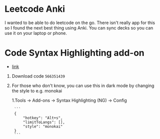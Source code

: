 # Leetcode Anki
I wanted to be able to do leetcode on the go. There isn't really app for this so I found the next best thing using Anki. You can sync decks so you can use it on your laptop or phone. 

# Code Syntax Highlighting add-on
- [link](https://ankiweb.net/shared/info/566351439)
1. Download code ``` 566351439 ```
2. For those who don't know, you can use this in dark mode by changing the style to e.g. monokai

	1.Tools → Add-ons → Syntax Highlighting (NG) → Config

		```
		{
		    "hotkey": "Alt+s",
		    "limitToLangs": [],
		    "style": "monokai"
		}
		```
